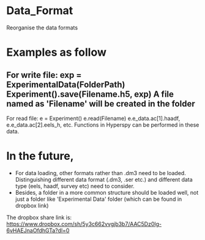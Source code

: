 # Data_Format
Reorganise the data formats

# Examples as follow
For write file:
exp = ExperimentalData(FolderPath)
Experiment().save(Filename.h5, exp)
A file named as 'Filename' will be created in the folder
-----------------------------
For read file:
e = Experiment()
e.read(Filename)
e.e_data.ac[1].haadf, 
e.e_data.ac[2].eels_h, etc. 
Functions in Hyperspy can be performed in these data.


# In the future, 
- For data loading, other formats rather than .dm3 need to be loaded. Distinguishing different data format (.dm3, .ser etc.) and different data type (eels, haadf, survey etc) need to consider.
- Besides, a folder in a more common structure should be loaded well, not just a folder like 'Experimental Data' folder (which can be found in dropbox link)

The dropbox share link is:
https://www.dropbox.com/sh/5y3c662vvgjb3b7/AAC5Dz0lg-6vHAEJnaOfdhGTa?dl=0
